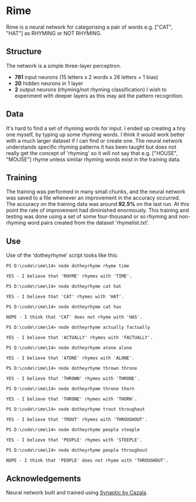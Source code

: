 # Rime
Rime is a neural network for categorising a pair of words e.g. ["CAT", "HAT"] as RHYMING or NOT RHYMING.

## Structure
The network is a simple three-layer perceptron.
* **781** input neurons (15 letters x 2 words x 26 letters + 1 bias)
* **20** hidden neurons in 1 layer
* **2** output neurons (rhyming/not rhyming classification)
I wish to experiment with deeper layers as this may aid the pattern recognition.

## Data
It's hard to find a set of rhyming words for input. I ended up creating a tiny one myself, by typing up some rhyming words. I think it would work better with a much larger dataset if I can find or create one. The neural network understands specific rhyming patterns it has been taught but does not really get the concept of 'rhyming' so it will not say that e.g. ["HOUSE", "MOUSE"] rhyme unless similar rhyming words exist in the training data.

## Training
The training was performed in many small chunks, and the neural network was saved to a file whenever an improvement in the accuracy occurred.
The accuracy on the training data was around **92.5%** on the last run. At this point the rate of improvement had diminished enormously.
This training and testing was done using a set of some four-thousand or so rhyming and non-rhyming word pairs created from the dataset 'rhymelist.txt'.

## Use
Use of the 'dotheyrhyme' script looks like this:

```
PS D:\code\rime\14> node dotheyrhyme rhyme time

YES - I believe that 'RHYME' rhymes with 'TIME'.

PS D:\code\rime\14> node dotheyrhyme cat hat

YES - I believe that 'CAT' rhymes with 'HAT'.

PS D:\code\rime\14> node dotheyrhyme cat has

NOPE - I think that 'CAT' does not rhyme with 'HAS'.

PS D:\code\rime\14> node dotheyrhyme actually factually

YES - I believe that 'ACTUALLY' rhymes with 'FACTUALLY'.

PS D:\code\rime\14> node dotheyrhyme atone alone

YES - I believe that 'ATONE' rhymes with 'ALONE'.

PS D:\code\rime\14> node dotheyrhyme thrown throne

YES - I believe that 'THROWN' rhymes with 'THRONE'.

PS D:\code\rime\14> node dotheyrhyme throne thorn

YES - I believe that 'THRONE' rhymes with 'THORN'.

PS D:\code\rime\14> node dotheyrhyme trout throughout

YES - I believe that 'TROUT' rhymes with 'THROUGHOUT'.

PS D:\code\rime\14> node dotheyrhyme people steeple

YES - I believe that 'PEOPLE' rhymes with 'STEEPLE'.

PS D:\code\rime\14> node dotheyrhyme people throughout

NOPE - I think that 'PEOPLE' does not rhyme with 'THROUGHOUT'.
```

## Acknowledgements
Neural network built and trained using [Synaptic by Cazala](https://github.com/cazala/synaptic).